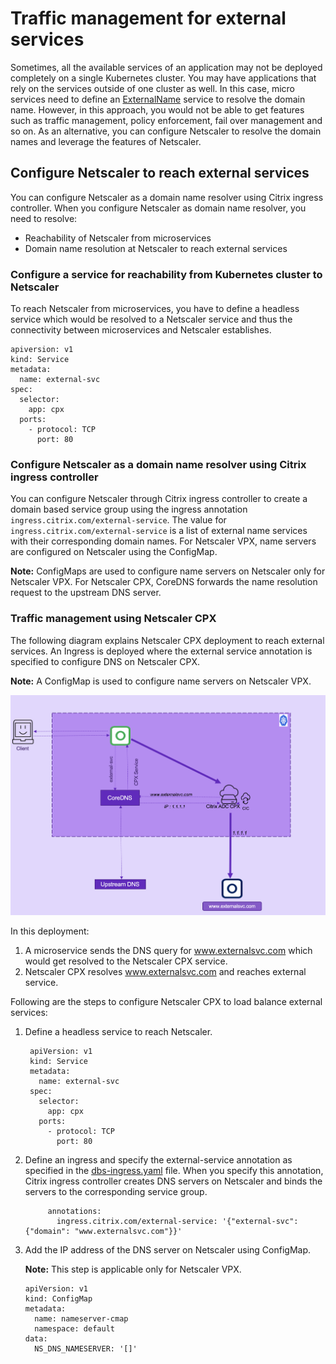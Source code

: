# Traffic management for external services

Sometimes, all the available services of an application may not be deployed completely on a single Kubernetes cluster. You may have applications that rely on the services outside of one cluster as well. In this case, micro services need to define an [ExternalName](https://kubernetes.io/docs/concepts/services-networking/service/#externalname) service to resolve the domain name. However, in this approach, you would not be able to get features such as traffic management, policy enforcement, fail over management and so on. As an alternative, you can configure Netscaler to resolve the domain names and leverage the features of Netscaler.

## Configure Netscaler to reach external services

You can configure Netscaler as a domain name resolver using Citrix ingress controller. When you configure Netscaler as domain name resolver, you need to resolve:

 - Reachability of Netscaler from microservices
 - Domain name resolution at Netscaler to reach external services

### Configure a service for reachability from Kubernetes cluster to Netscaler

To reach Netscaler from microservices, you have to define a headless service which would be resolved to a Netscaler service and thus the connectivity between microservices and Netscaler establishes.

    apiversion: v1
    kind: Service
    metadata: 
      name: external-svc
    spec:
      selector:
        app: cpx
      ports:
        - protocol: TCP
          port: 80

### Configure Netscaler as a domain name resolver using Citrix ingress controller

You can configure Netscaler through Citrix ingress controller to create a domain based service group using the ingress annotation `ingress.citrix.com/external-service`. The value for `ingress.citrix.com/external-service` is a list of external name services with their corresponding domain names. For Netscaler VPX, name servers are configured on Netscaler using the ConfigMap.

**Note:** ConfigMaps are used to configure name servers on Netscaler only for Netscaler VPX. For Netscaler CPX, CoreDNS forwards the name resolution request to the upstream DNS server.

### Traffic management using Netscaler CPX

The following diagram explains Netscaler CPX deployment to reach external services. An Ingress is deployed where the external service annotation is specified to configure DNS on Netscaler CPX.

**Note:**
A ConfigMap is used to configure name servers on Netscaler VPX.

![Traffic management with Netscaler CPX](../media/cpx-traffic.png)

In this deployment:

1. A microservice sends the DNS query for www.externalsvc.com which would get resolved to the Netscaler CPX service.
2. Netscaler CPX resolves www.externalsvc.com and reaches external service.

Following are the steps to configure Netscaler CPX to load balance external services:

1. Define a headless service to reach Netscaler.

        apiVersion: v1
        kind: Service
        metadata:
          name: external-svc
        spec:
          selector:
            app: cpx
          ports:
            - protocol: TCP
              port: 80

1. Define an ingress and specify the external-service annotation as specified in the [dbs-ingress.yaml](https://github.com/netscaler/netscaler-k8s-ingress-controller/tree/master/example/load-balance-external/db-ingress.yaml) file. When you specify this annotation, Citrix ingress controller creates DNS servers on Netscaler and binds the servers to the corresponding service group.


            annotations:
              ingress.citrix.com/external-service: '{"external-svc": {"domain": "www.externalsvc.com"}}'

1. Add the IP address of the DNS server on Netscaler using ConfigMap.

   **Note:** This step is applicable only for Netscaler VPX.

    ```
    apiVersion: v1
    kind: ConfigMap
    metadata:
      name: nameserver-cmap
      namespace: default
    data:
      NS_DNS_NAMESERVER: '[]'
    ```
  